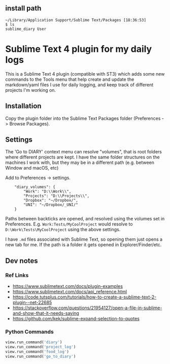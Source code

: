 
## install path 

```
~/Library/Application Support/Sublime Text/Packages [18:36:53] 
$ ls
sublime_diary User
```

# Sublime Text 4 plugin for my daily logs

This is a Sublime Text 4 plugin (compatible with ST3) which adds some new commands to the Tools menu that help create and update the markdown/yaml files I use for daily logging, and keep track of different projects I'm working on.

## Installation

Copy the plugin folder into the Sublime Text Packages folder (Preferences -> Browse Packages).

## Settings

The 'Go to DIARY' context menu can resolve "volumes", that is root folders where different projects are kept. I have the same folder structures on the machines I work with, but they may be in a different path (e.g. between Window and macOS, etc)

Add to Preferences -> settings.

```
	"diary_volumes": {
		"Work": "D:\\Work\\",
		"Projects": "D:\\Projects\\",
		"Dropbox": "~/Dropbox/",
		"UNI": "~/Dropbox/_UNI/"
	}
```

Paths between backticks are opened, and resolved using the volumes set in Preferences. E.g. `Work:Tests/MyCoolProject` would resolve to `D:\Work\Tests\MyCoolProject` using the above settings.

I have `.md` files associated with Sublime Text, so opening them just opens a new tab for me. If the path is a folder it gets opened in Explorer/Finder/etc.

## Dev notes

### Ref Links

- https://www.sublimetext.com/docs/plugin-examples
- https://www.sublimetext.com/docs/api_reference.html
- https://code.tutsplus.com/tutorials/how-to-create-a-sublime-text-2-plugin--net-22685
- https://stackoverflow.com/questions/21954127/open-a-file-in-sublime-and-show-that-it-needs-saving
- https://github.com/kek/sublime-expand-selection-to-quotes

### Python Commands

```py
view.run_command('diary')
view.run_command('project_log')
view.run_command('food_log')
view.run_command('go_to_diary')
```
